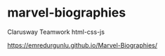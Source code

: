 # marvel-biographies
Clarusway Teamwork html-css-js

 https://emredurgunlu.github.io/Marvel-Biographies/

